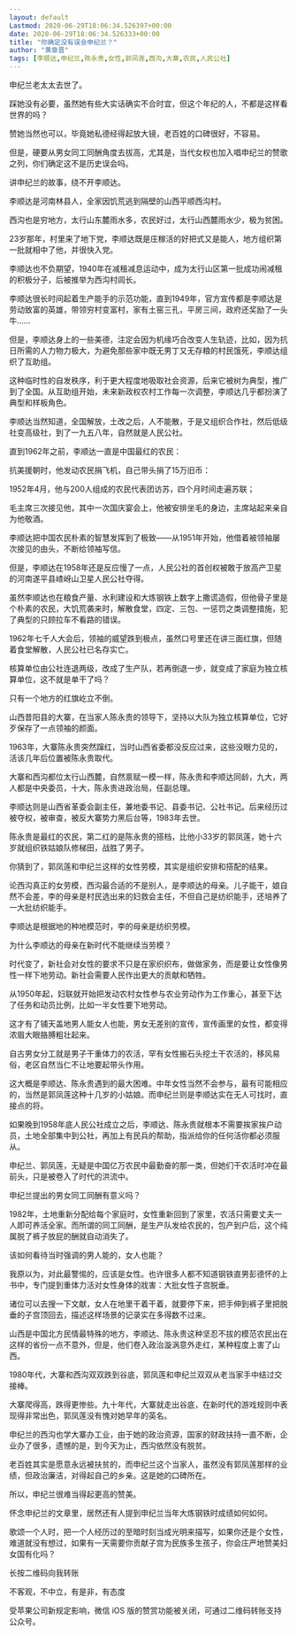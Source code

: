 ```yaml
---
layout: default
Lastmod: 2020-06-29T18:06:34.526397+00:00
date: 2020-06-29T18:06:34.526333+00:00
title: "你确定没有误会申纪兰？"
author: "黄章晋"
tags: [李顺达,申纪兰,陈永贵,女性,郭凤莲,西沟,大寨,农民,人民公社]
---
```


申纪兰老太太去世了。

踩她没有必要，虽然她有些大实话确实不合时宜，但这个年纪的人，不都是这样看世界的吗？

赞她当然也可以，毕竟她私德经得起放大镜，老百姓的口碑很好，不容易。

但是，硬要从男女同工同酬角度去拔高，尤其是，当代女权也加入唱申纪兰的赞歌之列，你们确定这不是历史误会吗。

讲申纪兰的故事，绕不开李顺达。

李顺达是河南林县人，全家因饥荒逃到隔壁的山西平顺西沟村。

西沟也是穷地方，太行山东麓雨水多，农民好过，太行山西麓雨水少，极为贫困。

23岁那年，村里来了地下党，李顺达既是庄稼活的好把式又是能人，地方组织第一批就相中了他，并很快入党。

李顺达也不负期望，1940年在减租减息运动中，成为太行山区第一批成功闹减租的积极分子，后被推举为西沟村闾长。

李顺达很长时间起着生产能手的示范功能，直到1949年，官方宣传都是李顺达是劳动致富的英雄，带领穷村变富村，家有土窑三孔，平房三间，政府还奖励了一头牛……

但是，李顺达身上的一些美德，注定会因为机缘巧合改变人生轨迹，比如，因为抗日所需的人力物力极大，为避免那些家中既无男丁又无存粮的村民饿死，李顺达组织了互助组。

这种临时性的自发秩序，利于更大程度地吸取社会资源，后来它被树为典型，推广到了全国。从互助组开始，未来新政权农村工作每一次调整，李顺达几乎都扮演了典型和样板角色。

李顺达当然知道，全国解放，土改之后，人不能散，于是又组织合作社，然后低级社变高级社，到了一九五八年，自然就是人民公社。

直到1962年之前，李顺达一直是中国最红的农民：

抗美援朝时，他发动农民捐飞机，自己带头捐了15万旧币：

1952年4月，他与200人组成的农民代表团访苏，四个月时间走遍苏联；

毛主席三次接见他，其中一次国庆宴会上，他被安排坐毛的身边，主席站起来亲自为他敬酒。

李顺达把中国农民朴素的智慧发挥到了极致——从1951年开始，他借着被领袖屡次接见的由头，不断给领袖写信。

但是，李顺达在1958年还是反应慢了一点，人民公社的首创权被敢于放高产卫星的河南遂平县嵖岈山卫星人民公社夺得。

虽然李顺达也在粮食产量、水利建设和大炼钢铁上数字上撒谎造假，但他骨子里是个朴素的农民，大饥荒袭来时，解散食堂，四定、三包、一惩罚之类调整措施，犯了典型的只顾拉车不看路的错误。

1962年七千人大会后，领袖的威望跌到极点，虽然口号里还在讲三面红旗，但随着食堂解散，人民公社已名存实亡。

核算单位由公社连退两级，改成了生产队，若再倒退一步，就变成了家庭为独立核算单位，这不就是单干了吗？

只有一个地方的红旗屹立不倒。

山西昔阳县的大寨，在当家人陈永贵的领导下，坚持以大队为独立核算单位，它好歹保存了一点领袖的颜面。

1963年，大寨陈永贵突然蹿红，当时山西省委都没反应过来，这些没眼力见的，活该几年后位置被陈永贵取代。

大寨和西沟都位太行山西麓，自然禀赋一模一样，陈永贵和李顺达同龄，九大，两人都是中央委员，十大，陈永贵进政治局，任副总理。

李顺达则是山西省革委会副主任，兼地委书记、县委书记、公社书记。后来经历过被夺权，被审查，被反大寨势力黑后台等，1983年去世。

陈永贵是最红的农民，第二红的是陈永贵的搭档，比他小33岁的郭凤莲，她十六岁就组织铁姑娘队修梯田，战胜了男子。

你猜到了，郭凤莲和申纪兰这样的女性劳模，其实是组织安排和搭配的结果。

论西沟真正的女劳模，西沟最合适的不是别人，是李顺达的母亲。儿子能干，娘自然不会差，李的母亲是村民选出来的妇救会主任，不但自己是纺织能手，还培养了一大批纺织能手。

李顺达是根据地的种地模范时，李的母亲是纺织劳模。

为什么李顺达的母亲在新时代不能继续当劳模？

时代变了，新社会对女性的要求不只是在家织织布，做做家务，而是要让女性像男性一样下地劳动。新社会需要人民作出更大的贡献和牺牲。

从1950年起，妇联就开始把发动农村女性参与农业劳动作为工作重心，甚至下达了任务和动员比例，比如一半女性要下地劳动。

这才有了铺天盖地男人能女人也能，男女无差别的宣传，宣传画里的女性，都变得浓眉大眼胳膊粗壮起来。

自古男女分工就是男子干重体力的农活，罕有女性搬石头挖土干农活的，移风易俗，老区自然当仁不让地要起带头作用。

这大概是李顺达、陈永贵遇到的最大困难。中年女性当然不会参与，最有可能相应的，当然是郭凤莲这种十几岁的小姑娘。而申纪兰则是李顺达实在无人可找时，直接点的将。

如果晚到1958年底人民公社成立之后，李顺达、陈永贵就根本不需要挨家挨户动员，土地全部集中到公社，再加上有民兵的帮助，指派给你的任何活你都必须服从。

申纪兰、郭凤莲，无疑是中国亿万农民中最勤奋的那一类，但她们干农活时冲在最前头，只是被卷入了时代的洪流中。

申纪兰提出的男女同工同酬有意义吗？

1982年，土地重新分配给每个家庭时，女性重新回到了家里，农活只需要丈夫一人即可养活全家。而所谓的同工同酬，是生产队发给农民的，包产到户后，这个纯属脱了裤子放屁的酬就自动消失了。

该如何看待当时强调的男人能的，女人也能？

我原以为，对此最警惕的，应该是女性。也许很多人都不知道钢铁直男彭德怀的上书中，专门提到重体力活对女性身体的戕害：大批女性子宫脱垂。

诸位可以去搜一下文献，女人在地里干着干着，就要停下来，把手伸到裤子里把脱垂的子宫顶回去，描述这样场景的记录实在多得数不过来。

山西是中国北方民情最特殊的地方，李顺达、陈永贵这种坚忍不拔的模范农民出在这样的省份一点不意外，但是，他们卷入政治漩涡意外走红，某种程度上害了山西。

1980年代，大寨和西沟双双跌到谷底，郭凤莲和申纪兰双双从老当家手中结过交接棒。

大寨爬得高，跌得更惨些。九十年代，大寨就走出谷底，在新时代的游戏规则中表现得非常出色，郭凤莲没有愧对她早年的英名。

申纪兰的西沟也学大寨办工业，由于她的政治资源，国家的财政扶持一直不断，企业办了很多，遗憾的是，到今天为止，西沟依然没有脱贫。

老百姓其实是愿意永远被扶贫的，而申纪兰这个当家人，虽然没有郭凤莲那样的业绩，但政治廉洁，对得起自己的乡亲。这是她的口碑所在。

所以，申纪兰很难当得起更高的赞美。

怀念申纪兰的文章里，居然还有人提到申纪兰当年大炼钢铁时成绩如何如何。

歌颂一个人时，把一个人经历过的至暗时刻当成光明来描写，如果你还是个女性，难道就没有想过，如果有一天需要你贡献子宫为民族多生孩子，你会庄严地赞美妇女国有化吗？

长按二维码向我转账

不客观，不中立，有是非，有态度

受苹果公司新规定影响，微信 iOS 版的赞赏功能被关闭，可通过二维码转账支持公众号。


